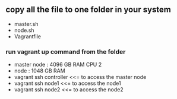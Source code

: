 <h2> copy all the file to one folder in your system </h2>

- master.sh
- node.sh
- Vagrantfile

<h3> run vagrant up command from the folder </h3>

- master node : 4096 GB RAM CPU 2
- node :    1048 GB  RAM
- vagrant ssh controller <<= to access the master node
- vagrant ssh node1  <<= to access the node1 
- vagrant ssh node2  <<= to access the node2

